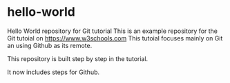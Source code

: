 # hello-world
Hello World repository for Git tutorial
This is an example repository for the Git tutoial on https://www.w3schools.com
This tutoial focuses mainly on Git an using Github as its remote.

This repository is built step by step in the tutorial.

It now includes steps for Github.
